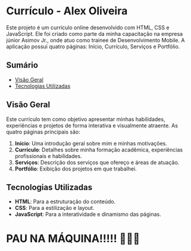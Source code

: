 # Currículo - Alex Oliveira

Este projeto é um currículo online desenvolvido com HTML, CSS e JavaScript. Ele foi criado como parte da minha capacitação na empresa júnior Asimov Jr., onde atuo como trainee de Desenvolvimento Mobile. A aplicação possui quatro páginas: Início, Currículo, Serviços e Portfólio.

## Sumário

-  [Visão Geral](#visão-geral)
-  [Tecnologias Utilizadas](#tecnologias-utilizadas)

## Visão Geral

Este currículo tem como objetivo apresentar minhas habilidades, experiências e projetos de forma interativa e visualmente atraente. As quatro páginas principais são:

1. **Início**: Uma introdução geral sobre mim e minhas motivações.
2. **Currículo**: Detalhes sobre minha formação acadêmica, experiências profissionais e habilidades.
3. **Serviços**: Descrição dos serviços que ofereço e áreas de atuação.
4. **Portfólio**: Exibição dos projetos em que trabalhei.

## Tecnologias Utilizadas

-  **HTML**: Para a estruturação do conteúdo.
-  **CSS**: Para a estilização e layout.
-  **JavaScript**: Para a interatividade e dinamismo das páginas.

# PAU NA MÁQUINA!!!!! 🚀🚀🚀
